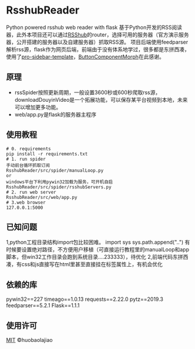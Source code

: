 # RsshubReader
 Python powered rsshub web reader with flask
 基于Python开发的RSS阅读器，此外本项目还可以通过[RSShub](https://github.com/DIYgod/RSSHub)的router，选择可用的服务器（官方演示服务器，公开搭建的服务器以及自建服务器）抓取RSS源。
 项目后端使用feedparser解析rss源，flask作为网页后端，前端由于没有体系地学过，很多都是东拼西凑，使用了[pro-sidebar-template](https://github.com/azouaoui-med/pro-sidebar-template)，[ButtonComponentMorph](https://github.com/codrops/ButtonComponentMorph)在此感谢。

## 原理
* rssSpider按照更新周期，一般设置3600秒或600秒爬取rss源，downloadDouyinVideo是一个拓展功能，可以保存某平台视频到本地，未来可以增加更多功能。
* web/app.py是flask的服务器主程序

## 使用教程
```
# 0. requirements
pip install -r requirements.txt
# 1. run spider
手动前台循环抓取订阅
RsshubReader/src/spider/manualLoop.py
or
windows平台下利用pywin32加载为服务，可开机自启
RsshubReader/src/spider/rsshubServers.py
# 2. run web server
RsshubReader/src/web/app.py
# 3.web browser
127.0.0.1:5000
```

## 已知问题
 1,python工程目录结构import包比较困难。
 import sys
 sys.path.append("..")
 有时候要设置绝对路径，不方便用户移植（可直接运行教程里的manualLoop和app脚本，但win32工作目录会跑到系统目录....233333），待优化
 2,前端代码东拼西凑，有css和js直接写在html里甚至直接挂在标签属性上，有机会优化


## 依赖的库
pywin32==227
timeago==1.0.13
requests==2.22.0
pytz==2019.3
feedparser==5.2.1
Flask==1.1.1
 
## 使用许可
[MIT](LICENSE) ©huobaolajiao
